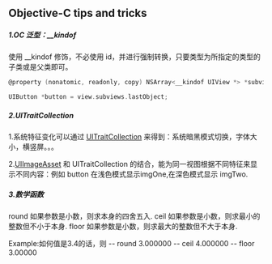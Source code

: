 ## Objective-C tips and tricks

##### 1.OC 泛型：__kindof

使用 __kindof 修饰，不必使用 id，并进行强制转换，只要类型为所指定的类型的子类或是父类即可。

```objective-c
@property (nonatomic, readonly, copy) NSArray<__kindof UIView *> *subviews;

UIButton *button = view.subviews.lastObject;
```



##### 2.UITraitCollection
1.系统特征变化可以通过 [UITraitCollection](https://developer.apple.com/documentation/uikit/uitraitcollection) 来得到：系统暗黑模式切换，字体大小，横竖屏。。。

2.[UIImageAsset](https://developer.apple.com/documentation/uikit/uiimageasset) 和 UITraitCollection 的结合，能为同一视图根据不同特征来显示不同内容：例如 button 在浅色模式显示imgOne,在深色模式显示 imgTwo.

##### 3.数学函数
round 如果参数是小数，则求本身的四舍五入.
ceil  如果参数是小数，则求最小的整数但不小于本身.
floor 如果参数是小数，则求最大的整数但不大于本身.

Example:如何值是3.4的话，则
-- round 3.000000
-- ceil 4.000000
-- floor 3.00000


